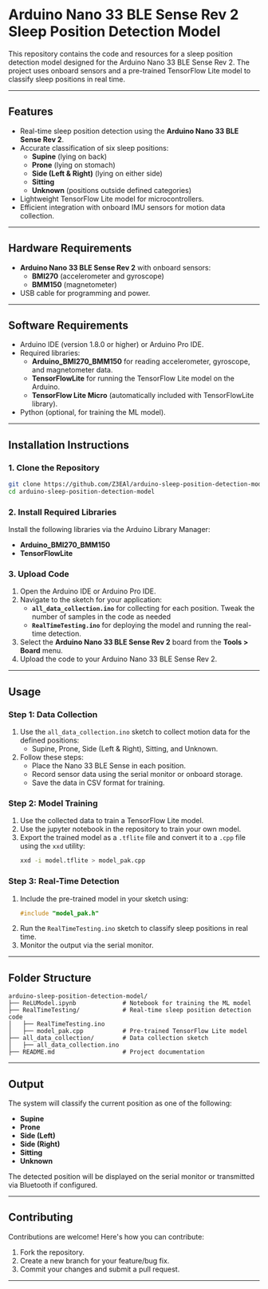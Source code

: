 # **Arduino Nano 33 BLE Sense Rev 2 Sleep Position Detection Model**

This repository contains the code and resources for a sleep position detection model designed for the Arduino Nano 33 BLE Sense Rev 2. The project uses onboard sensors and a pre-trained TensorFlow Lite model to classify sleep positions in real time.

---

## **Features**
- Real-time sleep position detection using the **Arduino Nano 33 BLE Sense Rev 2**.
- Accurate classification of six sleep positions:
  - **Supine** (lying on back)
  - **Prone** (lying on stomach)
  - **Side (Left & Right)** (lying on either side)
  - **Sitting**
  - **Unknown** (positions outside defined categories)
- Lightweight TensorFlow Lite model for microcontrollers.
- Efficient integration with onboard IMU sensors for motion data collection.

---

## **Hardware Requirements**
- **Arduino Nano 33 BLE Sense Rev 2** with onboard sensors:
  - **BMI270** (accelerometer and gyroscope)
  - **BMM150** (magnetometer)
- USB cable for programming and power.

---

## **Software Requirements**
- Arduino IDE (version 1.8.0 or higher) or Arduino Pro IDE.
- Required libraries:
  - **Arduino_BMI270_BMM150** for reading accelerometer, gyroscope, and magnetometer data.
  - **TensorFlowLite** for running the TensorFlow Lite model on the Arduino.
  - **TensorFlow Lite Micro** (automatically included with TensorFlowLite library).
- Python (optional, for training the ML model).

---

## **Installation Instructions**

### 1. Clone the Repository
```bash
git clone https://github.com/Z3EAl/arduino-sleep-position-detection-model.git
cd arduino-sleep-position-detection-model
```

### 2. Install Required Libraries
Install the following libraries via the Arduino Library Manager:
- **Arduino_BMI270_BMM150**
- **TensorFlowLite**

### 3. Upload Code
1. Open the Arduino IDE or Arduino Pro IDE.
2. Navigate to the sketch for your application:
   - **`all_data_collection.ino`** for collecting for each position. Tweak the number of samples in the code as needed
   - **`RealTimeTesting.ino`** for deploying the model and running the real-time detection.
3. Select the **Arduino Nano 33 BLE Sense Rev 2** board from the **Tools > Board** menu.
4. Upload the code to your Arduino Nano 33 BLE Sense Rev 2.

---

## **Usage**

### **Step 1: Data Collection**
1. Use the `all_data_collection.ino` sketch to collect motion data for the defined positions:
   - Supine, Prone, Side (Left & Right), Sitting, and Unknown.
2. Follow these steps:
   - Place the Nano 33 BLE Sense in each position.
   - Record sensor data using the serial monitor or onboard storage.
   - Save the data in CSV format for training.

### **Step 2: Model Training**
1. Use the collected data to train a TensorFlow Lite model.
2. Use the jupyter notebook in the repository to train your own model.
3. Export the trained model as a `.tflite` file and convert it to a `.cpp` file using the `xxd` utility:
   ```bash
   xxd -i model.tflite > model_pak.cpp
   ```

### **Step 3: Real-Time Detection**
1. Include the pre-trained model in your sketch using:
   ```cpp
   #include "model_pak.h"
   ```
2. Run the `RealTimeTesting.ino` sketch to classify sleep positions in real time.
3. Monitor the output via the serial monitor.

---

## **Folder Structure**
```plaintext
arduino-sleep-position-detection-model/
├── ReLUModel.ipynb             # Notebook for training the ML model
├── RealTimeTesting/            # Real-time sleep position detection code
│   ├── RealTimeTesting.ino
│   ├── model_pak.cpp           # Pre-trained TensorFlow Lite model
├── all_data_collection/        # Data collection sketch
│   ├── all_data_collection.ino
├── README.md                   # Project documentation
```

---

## **Output**
The system will classify the current position as one of the following:
- **Supine**
- **Prone**
- **Side (Left)**
- **Side (Right)**
- **Sitting**
- **Unknown**

The detected position will be displayed on the serial monitor or transmitted via Bluetooth if configured.

---

## **Contributing**
Contributions are welcome! Here's how you can contribute:
1. Fork the repository.
2. Create a new branch for your feature/bug fix.
3. Commit your changes and submit a pull request.

---
